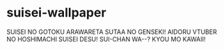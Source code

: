 # suisei-wallpaper
 SUISEI NO GOTOKU ARAWARETA SUTAA NO GENSEKI! AIDORU VTUBER NO HOSHIMACHI SUISEI DESU! SUI-CHAN WA--? KYOU MO KAWAII!
